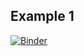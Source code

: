 ## Example 1
[![Binder](https://mybinder.org/badge_logo.svg)](https://mybinder.org/v2/gh/afunktamu/NASA_DPR_Mentorship_2022.git/HEAD?labpath=West_Africa%2Fpython%2FCote_DIvoire_plot_examples_1.ipynb)
